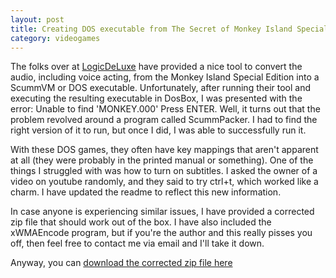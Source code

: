 ```yaml
---
layout: post
title: Creating DOS executable from The Secret of Monkey Island Special Edition
category: videogames
---
```


The folks over at [LogicDeLuxe](http://www.gratissaugen.de/ultimatetalkies/)
have provided a nice tool to convert the audio, including voice acting, from
the Monkey Island Special Edition into a ScummVM or DOS executable.
Unfortunately, after running their tool and executing the resulting executable
in DosBox, I was presented with the error: Unable to find 'MONKEY.000' Press
ENTER. Well, it turns out that the problem revolved around a program called
ScummPacker. I had to find the right version of it to run, but once I did, I was
able to successfully run it.

With these DOS games, they often have key mappings that aren't apparent at all
(they were probably in the printed manual or something). One of the things I
struggled with was how to turn on subtitles. I asked the owner of a video on
youtube randomly, and they said to try ctrl+t, which worked like a charm. I have
updated the readme to reflect this new information.

In case anyone is experiencing similar issues, I have provided a corrected zip
file that should work out of the box. I have also included the xWMAEncode
program, but if you're the author and this really pisses you off, then feel free
to contact me via email and I'll take it down.

Anyway, you can [download the corrected zip file here](/public/files/MI1_Ultimate_Talkie_Edition_1.03.zip)

